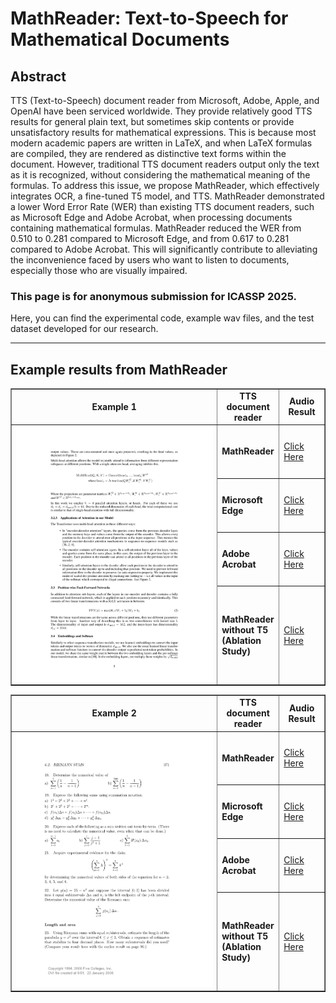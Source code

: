 # MathReader: Text-to-Speech for Mathematical Documents

## Abstract
TTS (Text-to-Speech) document reader from Microsoft, Adobe, Apple, and OpenAI have been serviced worldwide. They provide relatively good TTS results for general plain text, but sometimes skip contents or provide unsatisfactory results for mathematical expressions. This is because most modern academic papers are written in LaTeX, and when LaTeX formulas are compiled, they are rendered as distinctive text forms within the document. However, traditional TTS document readers output only the text as it is recognized, without considering the mathematical meaning of the formulas. To address this issue, we propose MathReader, which effectively integrates OCR, a fine-tuned T5 model, and TTS. MathReader demonstrated a lower Word Error Rate (WER) than existing TTS document readers, such as Microsoft Edge and Adobe Acrobat, when processing documents containing mathematical formulas. MathReader reduced the WER from 0.510 to 0.281 compared to Microsoft Edge, and from 0.617 to 0.281 compared to Adobe Acrobat. This will significantly contribute to alleviating the inconvenience faced by users who want to listen to documents, especially those who are visually impaired.

### This page is for anonymous submission for ICASSP 2025.

Here, you can find the experimental code, example wav files, and the test dataset developed for our research.

---

## Example results from MathReader

<table border="1">
  <colgroup>
    <col style="width:800px;">
    <col style="width:100px;">
    <col style="width:100px;">
  </colgroup>
  <tr>
    <td align="center"><b>Example 1</b></td>
    <td align="center"><b>TTS document reader</b></td>
    <td align="center"><b>Audio Result</b></td>
  </tr>
  <tr>
    <td rowspan="4"><img src="image/1.png" alt="document 1"></td>
    <td><b>MathReader</b></td>
    <td><a href="https://drive.google.com/file/d/1ONoeIQmYewlm3N9T5bo9DsO2TUwxq2S4/view?usp=drive_link" target="_blank">Click Here</a></td>
  </tr>
  <tr>
    <td><b>Microsoft Edge</b></td>
    <td><a href="https://drive.google.com/file/d/1k8xYV5iqa6s7_UEvJJxRPBpB_0nbHQTZ/view?usp=drive_link" target="_blank">Click Here</a></td>
  </tr>
  <tr>
    <td><b>Adobe Acrobat</b></td>
    <td><a href="https://drive.google.com/file/d/1Bc0FZFEa-NeTmNDidt42lqrT17mZ42k0/view?usp=drive_link" target="_blank">Click Here</a></td>
  </tr>
  <tr>
    <td><b>MathReader without T5     (Ablation Study)</b></td>
    <td><a href="https://drive.google.com/file/d/1m05IPg5uRJlyKkyhRpIZ--EShS2K6Rwt/view?usp=drive_link" target="_blank">Click Here</a></td>
  </tr>
</table>

<table border="1">
  <colgroup>
    <col style="width:800px;">
    <col style="width:100px;">
    <col style="width:100px;">
  </colgroup>
  <tr>
    <td align="center"><b>Example 2</b></td>
    <td align="center"><b>TTS document reader</b></td>
    <td align="center"><b>Audio Result</b></td>
  </tr>
  <tr>
    <td rowspan="4"><img src="image/2.png" alt="document 1"></td>
    <td><b>MathReader</b></td>
    <td><a href="https://drive.google.com/file/d/1ONoeIQmYewlm3N9T5bo9DsO2TUwxq2S4/view?usp=drive_link" target="_blank">Click Here</a></td>
  </tr>
  <tr>
    <td><b>Microsoft Edge</b></td>
    <td><a href="https://drive.google.com/file/d/1k8xYV5iqa6s7_UEvJJxRPBpB_0nbHQTZ/view?usp=drive_link" target="_blank">Click Here</a></td>
  </tr>
  <tr>
    <td><b>Adobe Acrobat</b></td>
    <td><a href="https://drive.google.com/file/d/1Bc0FZFEa-NeTmNDidt42lqrT17mZ42k0/view?usp=drive_link" target="_blank">Click Here</a></td>
  </tr>
  <tr>
    <td><b>MathReader without T5     (Ablation Study)</b></td>
    <td><a href="https://drive.google.com/file/d/1m05IPg5uRJlyKkyhRpIZ--EShS2K6Rwt/view?usp=drive_link" target="_blank">Click Here</a></td>
  </tr>
</table>

